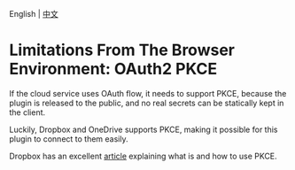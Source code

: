 English | [中文](/docs/browser_env_oauth2_pkce.zh-cn.md)

# Limitations From The Browser Environment: OAuth2 PKCE

If the cloud service uses OAuth flow, it needs to support PKCE, because the plugin is released to the public, and no real secrets can be statically kept in the client.

Luckily, Dropbox and OneDrive supports PKCE, making it possible for this plugin to connect to them easily.

Dropbox has an excellent [article](https://dropbox.tech/developers/pkce--what-and-why-) explaining what is and how to use PKCE.
